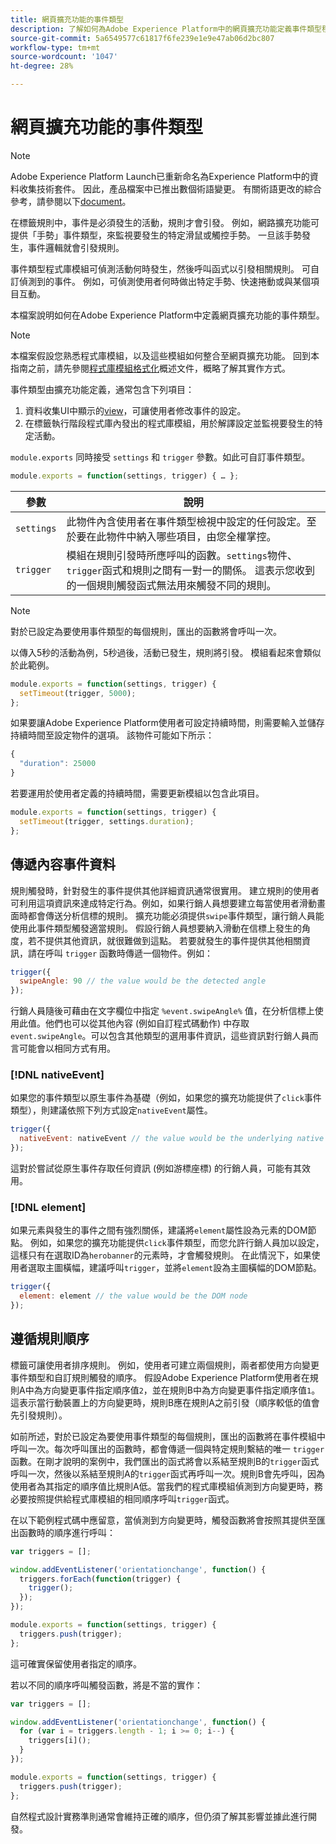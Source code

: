 ```yaml
---
title: 網頁擴充功能的事件類型
description: 了解如何為Adobe Experience Platform中的網頁擴充功能定義事件類型程式庫模組。
source-git-commit: 5a6549577c61817f6fe239e1e9e47ab06d2bc807
workflow-type: tm+mt
source-wordcount: '1047'
ht-degree: 28%

---
```


# 網頁擴充功能的事件類型

>[!NOTE]
>
>Adobe Experience Platform Launch已重新命名為Experience Platform中的資料收集技術套件。 因此，產品檔案中已推出數個術語變更。 有關術語更改的綜合參考，請參閱以下[document](../../term-updates.md)。

在標籤規則中，事件是必須發生的活動，規則才會引發。 例如，網路擴充功能可提供「手勢」事件類型，來監視要發生的特定滑鼠或觸控手勢。 一旦該手勢發生，事件邏輯就會引發規則。

事件類型程式庫模組可偵測活動何時發生，然後呼叫函式以引發相關規則。 可自訂偵測到的事件。 例如，可偵測使用者何時做出特定手勢、快速捲動或與某個項目互動。

本檔案說明如何在Adobe Experience Platform中定義網頁擴充功能的事件類型。

>[!NOTE]
>
>本檔案假設您熟悉程式庫模組，以及這些模組如何整合至網頁擴充功能。 回到本指南之前，請先參閱[程式庫模組格式化](./format.md)概述文件，概略了解其實作方式。

事件類型由擴充功能定義，通常包含下列項目：

1. 資料收集UI中顯示的[view](./views.md)，可讓使用者修改事件的設定。
2. 在標籤執行階段程式庫內發出的程式庫模組，用於解譯設定並監視要發生的特定活動。

`module.exports` 同時接受 `settings` 和 `trigger` 參數。如此可自訂事件類型。

```js
module.exports = function(settings, trigger) { … };
```

| 參數 | 說明 |
| --- | --- |
| `settings` | 此物件內含使用者在事件類型檢視中設定的任何設定。至於要在此物件中納入哪些項目，由您全權掌控。 |
| `trigger` | 模組在規則引發時所應呼叫的函數。`settings`物件、`trigger`函式和規則之間有一對一的關係。 這表示您收到的一個規則觸發函式無法用來觸發不同的規則。 |

>[!NOTE]
>
>對於已設定為要使用事件類型的每個規則，匯出的函數將會呼叫一次。

以傳入5秒的活動為例，5秒過後，活動已發生，規則將引發。 模組看起來會類似於此範例。

```js
module.exports = function(settings, trigger) {
  setTimeout(trigger, 5000);
};
```

如果要讓Adobe Experience Platform使用者可設定持續時間，則需要輸入並儲存持續時間至設定物件的選項。 該物件可能如下所示：

```js
{
  "duration": 25000
}
```

若要運用於使用者定義的持續時間，需要更新模組以包含此項目。

```js
module.exports = function(settings, trigger) {
  setTimeout(trigger, settings.duration);
};
```

## 傳遞內容事件資料

規則觸發時，針對發生的事件提供其他詳細資訊通常很實用。 建立規則的使用者可利用這項資訊來達成特定行為。例如，如果行銷人員想要建立每當使用者滑動畫面時都會傳送分析信標的規則。 擴充功能必須提供`swipe`事件類型，讓行銷人員能使用此事件類型觸發適當規則。 假設行銷人員想要納入滑動在信標上發生的角度，若不提供其他資訊，就很難做到這點。 若要就發生的事件提供其他相關資訊，請在呼叫 `trigger` 函數時傳遞一個物件。例如：

```js
trigger({
  swipeAngle: 90 // the value would be the detected angle
});
```

行銷人員隨後可藉由在文字欄位中指定 `%event.swipeAngle%` 值，在分析信標上使用此值。他們也可以從其他內容 (例如自訂程式碼動作) 中存取 `event.swipeAngle`。可以包含其他類型的選用事件資訊，這些資訊對行銷人員而言可能會以相同方式有用。

### [!DNL nativeEvent]

如果您的事件類型以原生事件為基礎（例如，如果您的擴充功能提供了`click`事件類型），則建議依照下列方式設定`nativeEvent`屬性。

```js
trigger({
  nativeEvent: nativeEvent // the value would be the underlying native event
});
```

這對於嘗試從原生事件存取任何資訊 (例如游標座標) 的行銷人員，可能有其效用。

### [!DNL element]

如果元素與發生的事件之間有強烈關係，建議將`element`屬性設為元素的DOM節點。 例如，如果您的擴充功能提供`click`事件類型，而您允許行銷人員加以設定，這樣只有在選取ID為`herobanner`的元素時，才會觸發規則。 在此情況下，如果使用者選取主圖橫幅，建議呼叫`trigger`，並將`element`設為主圖橫幅的DOM節點。

```js
trigger({
  element: element // the value would be the DOM node
});
```

## 遵循規則順序

標籤可讓使用者排序規則。 例如，使用者可建立兩個規則，兩者都使用方向變更事件類型和自訂規則觸發的順序。 假設Adobe Experience Platform使用者在規則A中為方向變更事件指定順序值`2`，並在規則B中為方向變更事件指定順序值`1`。這表示當行動裝置上的方向變更時，規則B應在規則A之前引發（順序較低的值會先引發規則）。

如前所述，對於已設定為要使用事件類型的每個規則，匯出的函數將在事件模組中呼叫一次。每次呼叫匯出的函數時，都會傳遞一個與特定規則繫結的唯一 `trigger` 函數。在剛才說明的案例中，我們匯出的函式將會以系結至規則B的`trigger`函式呼叫一次，然後以系結至規則A的`trigger`函式再呼叫一次。規則B會先呼叫，因為使用者為其指定的順序值比規則A低。當我們的程式庫模組偵測到方向變更時，務必要按照提供給程式庫模組的相同順序呼叫`trigger`函式。

在以下範例程式碼中應留意，當偵測到方向變更時，觸發函數將會按照其提供至匯出函數時的順序進行呼叫：

```js
var triggers = [];

window.addEventListener('orientationchange', function() {
  triggers.forEach(function(trigger) {
    trigger();
  });
});

module.exports = function(settings, trigger) {
  triggers.push(trigger);
};
```

這可確實保留使用者指定的順序。

若以不同的順序呼叫觸發函數，將是不當的實作：

```js
var triggers = [];

window.addEventListener('orientationchange', function() {
  for (var i = triggers.length - 1; i >= 0; i--) {
    triggers[i]();
  }
});

module.exports = function(settings, trigger) {
  triggers.push(trigger);
};
```

自然程式設計實務準則通常會維持正確的順序，但仍須了解其影響並據此進行開發。
